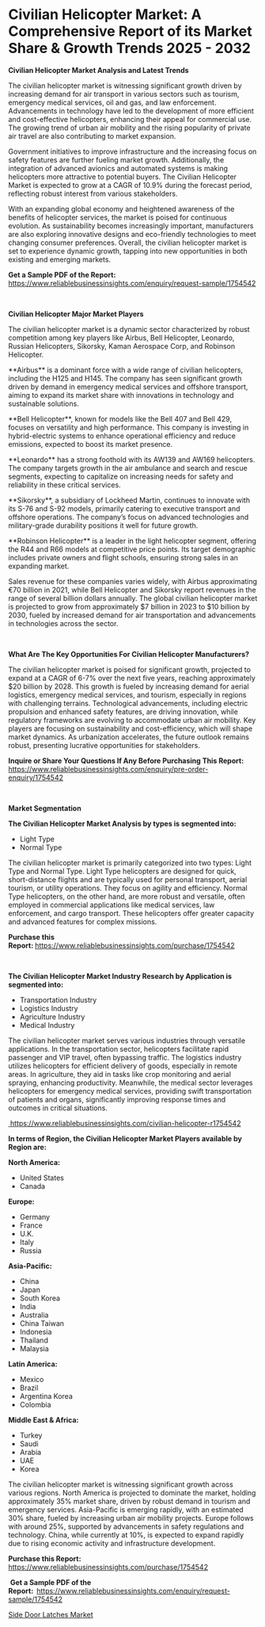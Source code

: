<p><h1>Civilian Helicopter Market: A Comprehensive Report of its Market Share & Growth Trends 2025 - 2032</h1></p><p><strong>Civilian Helicopter Market Analysis and Latest Trends</strong></p>
<p><p>The civilian helicopter market is witnessing significant growth driven by increasing demand for air transport in various sectors such as tourism, emergency medical services, oil and gas, and law enforcement. Advancements in technology have led to the development of more efficient and cost-effective helicopters, enhancing their appeal for commercial use. The growing trend of urban air mobility and the rising popularity of private air travel are also contributing to market expansion.</p><p>Government initiatives to improve infrastructure and the increasing focus on safety features are further fueling market growth. Additionally, the integration of advanced avionics and automated systems is making helicopters more attractive to potential buyers. The Civilian Helicopter Market is expected to grow at a CAGR of 10.9% during the forecast period, reflecting robust interest from various stakeholders.</p><p>With an expanding global economy and heightened awareness of the benefits of helicopter services, the market is poised for continuous evolution. As sustainability becomes increasingly important, manufacturers are also exploring innovative designs and eco-friendly technologies to meet changing consumer preferences. Overall, the civilian helicopter market is set to experience dynamic growth, tapping into new opportunities in both existing and emerging markets.</p></p>
<p><strong>Get a Sample PDF of the Report:&nbsp;</strong> <a href="https://www.reliablebusinessinsights.com/enquiry/request-sample/1754542?utm_campaign=3499&utm_medium=2&utm_source=Github&utm_content=ia&utm_term=30032025&utm_id=civilian-helicopter">https://www.reliablebusinessinsights.com/enquiry/request-sample/1754542</a></p>
<p>&nbsp;</p>
<p><strong>Civilian Helicopter Major Market Players</strong></p>
<p><p>The civilian helicopter market is a dynamic sector characterized by robust competition among key players like Airbus, Bell Helicopter, Leonardo, Russian Helicopters, Sikorsky, Kaman Aerospace Corp, and Robinson Helicopter. </p><p>**Airbus** is a dominant force with a wide range of civilian helicopters, including the H125 and H145. The company has seen significant growth driven by demand in emergency medical services and offshore transport, aiming to expand its market share with innovations in technology and sustainable solutions.</p><p>**Bell Helicopter**, known for models like the Bell 407 and Bell 429, focuses on versatility and high performance. This company is investing in hybrid-electric systems to enhance operational efficiency and reduce emissions, expected to boost its market presence.</p><p>**Leonardo** has a strong foothold with its AW139 and AW169 helicopters. The company targets growth in the air ambulance and search and rescue segments, expecting to capitalize on increasing needs for safety and reliability in these critical services.</p><p>**Sikorsky**, a subsidiary of Lockheed Martin, continues to innovate with its S-76 and S-92 models, primarily catering to executive transport and offshore operations. The company’s focus on advanced technologies and military-grade durability positions it well for future growth.</p><p>**Robinson Helicopter** is a leader in the light helicopter segment, offering the R44 and R66 models at competitive price points. Its target demographic includes private owners and flight schools, ensuring strong sales in an expanding market.</p><p>Sales revenue for these companies varies widely, with Airbus approximating €70 billion in 2021, while Bell Helicopter and Sikorsky report revenues in the range of several billion dollars annually. The global civilian helicopter market is projected to grow from approximately $7 billion in 2023 to $10 billion by 2030, fueled by increased demand for air transportation and advancements in technologies across the sector.</p></p>
<p>&nbsp;</p>
<p><strong>What Are The Key Opportunities For Civilian Helicopter Manufacturers?</strong></p>
<p><p>The civilian helicopter market is poised for significant growth, projected to expand at a CAGR of 6-7% over the next five years, reaching approximately $20 billion by 2028. This growth is fueled by increasing demand for aerial logistics, emergency medical services, and tourism, especially in regions with challenging terrains. Technological advancements, including electric propulsion and enhanced safety features, are driving innovation, while regulatory frameworks are evolving to accommodate urban air mobility. Key players are focusing on sustainability and cost-efficiency, which will shape market dynamics. As urbanization accelerates, the future outlook remains robust, presenting lucrative opportunities for stakeholders.</p></p>
<p><strong>Inquire or Share Your Questions If Any Before Purchasing This Report:</strong> <a href="https://www.reliablebusinessinsights.com/enquiry/pre-order-enquiry/1754542?utm_campaign=3499&utm_medium=2&utm_source=Github&utm_content=ia&utm_term=30032025&utm_id=civilian-helicopter">https://www.reliablebusinessinsights.com/enquiry/pre-order-enquiry/1754542</a></p>
<p>&nbsp;</p>
<p><strong>Market Segmentation</strong></p>
<p><strong>The Civilian Helicopter Market Analysis by types is segmented into:</strong></p>
<p><ul><li>Light Type</li><li>Normal Type</li></ul></p>
<p><p>The civilian helicopter market is primarily categorized into two types: Light Type and Normal Type. Light Type helicopters are designed for quick, short-distance flights and are typically used for personal transport, aerial tourism, or utility operations. They focus on agility and efficiency. Normal Type helicopters, on the other hand, are more robust and versatile, often employed in commercial applications like medical services, law enforcement, and cargo transport. These helicopters offer greater capacity and advanced features for complex missions.</p></p>
<p><strong>Purchase this Report:&nbsp;</strong><a href="https://www.reliablebusinessinsights.com/purchase/1754542?utm_campaign=3499&utm_medium=2&utm_source=Github&utm_content=ia&utm_term=30032025&utm_id=civilian-helicopter">https://www.reliablebusinessinsights.com/purchase/1754542</a></p>
<p>&nbsp;</p>
<p><strong>The Civilian Helicopter Market Industry Research by Application is segmented into:</strong></p>
<p><ul><li>Transportation Industry</li><li>Logistics Industry</li><li>Agriculture Industry</li><li>Medical Industry</li></ul></p>
<p><p>The civilian helicopter market serves various industries through versatile applications. In the transportation sector, helicopters facilitate rapid passenger and VIP travel, often bypassing traffic. The logistics industry utilizes helicopters for efficient delivery of goods, especially in remote areas. In agriculture, they aid in tasks like crop monitoring and aerial spraying, enhancing productivity. Meanwhile, the medical sector leverages helicopters for emergency medical services, providing swift transportation of patients and organs, significantly improving response times and outcomes in critical situations.</p></p>
<p><a href="https://www.reliablebusinessinsights.com/civilian-helicopter-r1754542?utm_campaign=3499&utm_medium=2&utm_source=Github&utm_content=ia&utm_term=30032025&utm_id=civilian-helicopter">&nbsp;https://www.reliablebusinessinsights.com/civilian-helicopter-r1754542</a></p>
<p><strong>In terms of Region, the Civilian Helicopter Market Players available by Region are:</strong></p>
<p>
    <p> <strong> North America: </strong>
        <ul>
            <li>United States</li>
            <li>Canada</li>
        </ul>
        </p> 
    <p> <strong> Europe: </strong>
        <ul>
            <li>Germany</li>
            <li>France</li>
            <li>U.K.</li>
            <li>Italy</li>
            <li>Russia</li>
        </ul>
        </p> 
    <p> <strong> Asia-Pacific: </strong>
        <ul>
            <li>China</li>
            <li>Japan</li>
            <li>South Korea</li>
            <li>India</li>
            <li>Australia</li>
            <li>China Taiwan</li>
            <li>Indonesia</li>
            <li>Thailand</li>
            <li>Malaysia</li>
        </ul>
        </p> 
    <p> <strong> Latin America: </strong>
        <ul>
            <li>Mexico</li>
            <li>Brazil</li>
            <li>Argentina Korea</li>
            <li>Colombia</li>
        </ul>
        </p> 
    <p> <strong> Middle East & Africa: </strong>
        <ul>
            <li>Turkey</li>
            <li>Saudi</li>
            <li>Arabia</li>
            <li>UAE</li>
            <li>Korea</li>
        </ul>
    </p>
    </p>
<p><p>The civilian helicopter market is witnessing significant growth across various regions. North America is projected to dominate the market, holding approximately 35% market share, driven by robust demand in tourism and emergency services. Asia-Pacific is emerging rapidly, with an estimated 30% share, fueled by increasing urban air mobility projects. Europe follows with around 25%, supported by advancements in safety regulations and technology. China, while currently at 10%, is expected to expand rapidly due to rising economic activity and infrastructure development.</p></p>
<p><strong>Purchase this Report: </strong><a href="https://www.reliablebusinessinsights.com/purchase/1754542?utm_campaign=3499&utm_medium=2&utm_source=Github&utm_content=ia&utm_term=30032025&utm_id=civilian-helicopter">https://www.reliablebusinessinsights.com/purchase/1754542</a></p>
<p>&nbsp;<strong>Get a Sample PDF of the Report:&nbsp;&nbsp;</strong><a href="https://www.reliablebusinessinsights.com/enquiry/request-sample/1754542?utm_campaign=3499&utm_medium=2&utm_source=Github&utm_content=ia&utm_term=30032025&utm_id=civilian-helicopter">https://www.reliablebusinessinsights.com/enquiry/request-sample/1754542</a></p>
<p><strong></strong></p>
<p><p><a href="https://github.com/cachaskluwe/Market-Research-Report-List-1/blob/main/side-door-latches-market.md?utm_campaign=3499&utm_medium=2&utm_source=Github&utm_content=ia&utm_term=30032025&utm_id=civilian-helicopter">Side Door Latches Market</a></p></p>